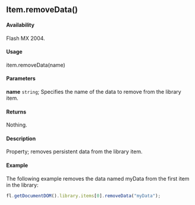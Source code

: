 ## Item.removeData()

#### Availability

Flash MX 2004.

#### Usage

item.removeData(name)

#### Parameters

**name** `string`; Specifies the name of the data to remove from the library item.

#### Returns

Nothing.

#### Description

Property; removes persistent data from the library item.

#### Example

The following example removes the data named myData from the first item in the library:

```javascript
fl.getDocumentDOM().library.items[0].removeData("myData");
```
